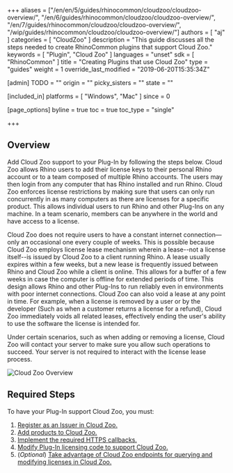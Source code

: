 +++
aliases = ["/en/en/5/guides/rhinocommon/cloudzoo/cloudzoo-overview/", "/en/6/guides/rhinocommon/cloudzoo/cloudzoo-overview/", "/en/7/guides/rhinocommon/cloudzoo/cloudzoo-overview/", "/wip/guides/rhinocommon/cloudzoo/cloudzoo-overview/"]
authors = [ "aj" ]
categories = [ "CloudZoo" ]
description = "This guide discusses all the steps needed to create RhinoCommon plugins that support Cloud Zoo."
keywords = [ "Plugin", "Cloud Zoo" ]
languages = "unset"
sdk = [ "RhinoCommon" ]
title = "Creating Plugins that use Cloud Zoo"
type = "guides"
weight = 1
override_last_modified = "2019-06-20T15:35:34Z"

[admin]
TODO = ""
origin = ""
picky_sisters = ""
state = ""

[included_in]
platforms = [ "Windows", "Mac" ]
since = 0

[page_options]
byline = true
toc = true
toc_type = "single"

+++


## Overview

Add Cloud Zoo support to your Plug-In by following the steps below. Cloud Zoo allows Rhino users to add their license keys to their personal Rhino account or to a team composed of multiple Rhino accounts. The users may then login from any computer that has Rhino installed and run Rhino. Cloud Zoo enforces license restrictions by making sure that users can only run concurrently in as many computers as there are licenses for a specific product. This allows individual users to run Rhino and other Plug-Ins on any machine. In a team scenario, members can be anywhere in the world and have access to a license. 

Cloud Zoo does not require users to have a constant internet connection—only an occasional one every couple of weeks. This is possible because Cloud Zoo employs license lease mechanism wherein a lease--not a license itself--is issued by Cloud Zoo to a client running Rhino. A lease usually expires within a few weeks, but a new lease is frequently issued between Rhino and Cloud Zoo while a client is online. This allows for a buffer of a few weeks in case the computer is offline for extended periods of time. This design allows Rhino and other Plug-Ins to run reliably even in environments with poor internet connections. Cloud Zoo can also void a lease at any point in time. For example, when a license is removed by a user or by the developer (Such as when a customer returns a license for a refund), Cloud Zoo immediately voids all related leases, effectively ending the user's ability to use the software the license is intended for.

Under certain scenarios, such as when adding or removing a license, Cloud Zoo will contact your server to make sure you allow such operations to succeed. Your server is not required to interact with the license lease process.

![Cloud Zoo Overview](/images/cz-overview.png)

## Required Steps

To have your Plug-In support Cloud Zoo, you must:
 1. [Register as an Issuer in Cloud Zoo.](/guides/rhinocommon/cloudzoo/cloudzoo-issuer)
 2. [Add products to Cloud Zoo.](/guides/rhinocommon/cloudzoo/cloudzoo-add-products)
 3. [Implement the required HTTPS callbacks.](/guides/rhinocommon/cloudzoo/cloudzoo-implement-http-callbacks)
 4. [Modify Plug-In licensing code to support Cloud Zoo.](/guides/rhinocommon/cloudzoo/cloudzoo-modify-plugin-licensing-code)
 5. (*Optional*) [Take advantage of Cloud Zoo endpoints for querying and modifying licenses in Cloud Zoo.](/guides/rhinocommon/cloudzoo/cloudzoo-optional-endpoints)


